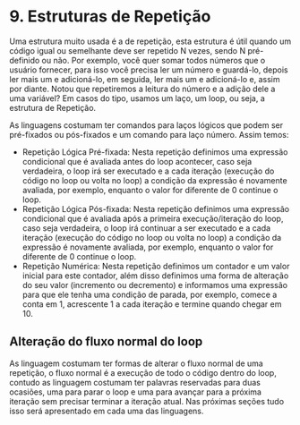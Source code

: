 # 9. Estruturas de Repetição

Uma estrutura muito usada é a de repetição, esta estrutura é útil quando um código igual ou semelhante deve ser repetido N vezes, sendo N pré-definido ou não. Por exemplo, você quer somar todos números que o usuário fornecer, para isso você precisa ler um número e guardá-lo, depois ler mais um e adicioná-lo, em seguida, ler mais um e adicioná-lo e, assim por diante. Notou que repetiremos a leitura do número e a adição dele a uma variável? Em casos do tipo, usamos um laço, um loop, ou seja, a estrutura de Repetição.

As linguagens costumam ter comandos para laços lógicos que podem ser pré-fixados ou pós-fixados e um comando para laço número. Assim temos:

* Repetição Lógica Pré-fixada: Nesta repetição definimos uma expressão condicional que é avaliada antes do loop acontecer, caso seja verdadeira, o loop irá ser executado e a cada iteração \(execução do código no loop ou volta no loop\) a condição da expressão é novamente avaliada, por exemplo, enquanto o valor for diferente de 0 continue o loop.
* Repetição Lógica Pós-fixada: Nesta repetição definimos uma expressão condicional que é avaliada após a primeira execução/iteração do loop, caso seja verdadeira, o loop irá continuar a ser executado e a cada iteração \(execução do código no loop ou volta no loop\) a condição da expressão é novamente avaliada, por exemplo, enquanto o valor for diferente de 0 continue o loop.
* Repetição Numérica: Nesta repetição definimos um contador e um valor inicial para este contador, além disso definimos uma forma de alteração do seu valor \(incremento ou decremento\) e informamos uma expressão para que ele tenha uma condição de parada, por exemplo, comece a conta em 1, acrescente 1 a cada iteração e termine quando chegar em 10.

## Alteração do fluxo normal do loop

As linguagem costumam ter formas de alterar o fluxo normal de uma repetição, o fluxo normal é a execução de todo o código dentro do loop, contudo as linguagem costumam ter palavras reservadas para duas ocasiões, uma para parar o loop e uma para avançar para a próxima iteração sem precisar terminar a iteração atual. Nas próximas seções tudo isso será apresentado em cada uma das linguagens.

